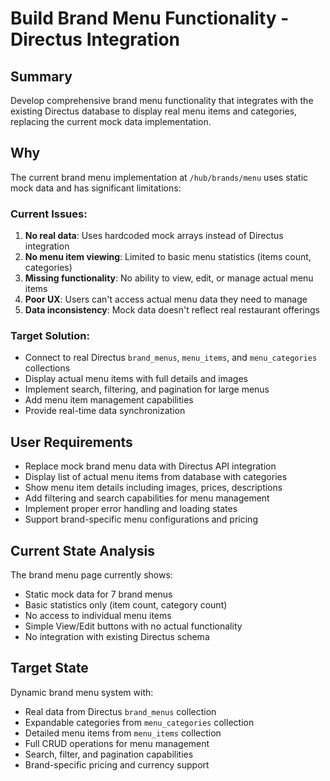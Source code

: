 # Build Brand Menu Functionality - Directus Integration

## Summary
Develop comprehensive brand menu functionality that integrates with the existing Directus database to display real menu items and categories, replacing the current mock data implementation.

## Why
The current brand menu implementation at `/hub/brands/menu` uses static mock data and has significant limitations:

### Current Issues:
1. **No real data**: Uses hardcoded mock arrays instead of Directus integration
2. **No menu item viewing**: Limited to basic menu statistics (items count, categories)
3. **Missing functionality**: No ability to view, edit, or manage actual menu items
4. **Poor UX**: Users can't access actual menu data they need to manage
5. **Data inconsistency**: Mock data doesn't reflect real restaurant offerings

### Target Solution:
- Connect to real Directus `brand_menus`, `menu_items`, and `menu_categories` collections
- Display actual menu items with full details and images
- Implement search, filtering, and pagination for large menus
- Add menu item management capabilities
- Provide real-time data synchronization

## User Requirements
- Replace mock brand menu data with Directus API integration
- Display list of actual menu items from database with categories
- Show menu item details including images, prices, descriptions
- Add filtering and search capabilities for menu management
- Implement proper error handling and loading states
- Support brand-specific menu configurations and pricing

## Current State Analysis
The brand menu page currently shows:
- Static mock data for 7 brand menus
- Basic statistics only (item count, category count)
- No access to individual menu items
- Simple View/Edit buttons with no actual functionality
- No integration with existing Directus schema

## Target State
Dynamic brand menu system with:
- Real data from Directus `brand_menus` collection
- Expandable categories from `menu_categories` collection
- Detailed menu items from `menu_items` collection
- Full CRUD operations for menu management
- Search, filter, and pagination capabilities
- Brand-specific pricing and currency support